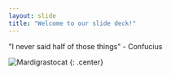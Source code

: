 ```yaml
---
layout: slide
title: "Welcome to our slide deck!"
---
```


"I never said half of those things" - Confucius

![Mardigrastocat](https://octodex.github.com/images/Mardigrastocat.png)
{: .center}

